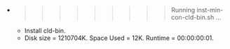 * >>>>>>>>> Running inst-min-con-cld-bin.sh ...
  * Install cld-bin.
  * Disk size = 1210704K. Space Used = 12K. Runtime = 00:00:00:01.
